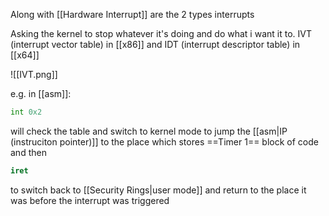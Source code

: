 Along with [[Hardware Interrupt]] are the 2 types interrupts

Asking the kernel to stop whatever it's doing and do what i want it to.
IVT (interrupt vector table) in [[x86]] and IDT (interrupt descriptor table) in [[x64]]  

![[IVT.png]]

e.g. in [[asm]]:
```asm
int 0x2
```
will check the table and switch to kernel mode to jump the [[asm|IP (instruciton pointer)]] to the place which stores  ==Timer 1== block of code and then 
```asm
iret
```
to switch back to [[Security Rings|user mode]] and return to the place it was before the interrupt was triggered
